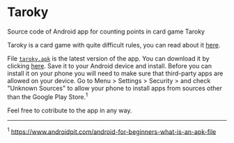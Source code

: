 # Taroky
Source code of Android app for counting points in card game Taroky

Taroky is a card game with quite difficult rules, you can read about it <a href="https://www.pagat.com/tarot/taroky.html" target="_blank">here</a>.

File <a href="https://raw.githubusercontent.com/Timanx/Taroky/master/taroky.apk">`taroky.apk`</a> is the latest version of the app. You can download it by clicking <a href="https://raw.githubusercontent.com/Timanx/Taroky/master/taroky.apk">here</a>. Save it to your Android device and install. Before you can install it on your phone you will need to make sure that third-party apps are allowed on your device. Go to Menu > Settings > Security > and check "Unknown Sources" to allow your phone to install apps from sources other than the Google Play Store.<sup>1</sup>

Feel free to cotribute to the app in any way.

----
<sup>1</sup> <a href="https://www.androidpit.com/android-for-beginners-what-is-an-apk-file" target="_blank">https://www.androidpit.com/android-for-beginners-what-is-an-apk-file</a>
